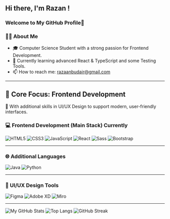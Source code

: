 ## Hi there, I'm Razan !

### Welcome to My GitHub Profile👋
### 👩‍💻 About Me
- 🎓 Computer Science Student with a strong passion for Frontend Development.
- 🌱 Currently learning advanced React & TypeScript and some Testing Tools.
- 📫 How to reach me: [razaanbudair@gmail.com](mailto:razaanbudair@gmail.com)

---
## 🎯 Core Focus: Frontend Development  
🔹 With additional skills in UI/UX Design to support modern, user-friendly interfaces.

### 💻 Frontend Development (Main Stack) Currently
  
![HTML5](https://img.shields.io/badge/HTML5-E34F26?style=flat&logo=html5&logoColor=white)
![CSS3](https://img.shields.io/badge/CSS3-1572B6?style=flat&logo=css3&logoColor=white)
![JavaScript](https://img.shields.io/badge/JavaScript-F7DF1E?style=flat&logo=javascript&logoColor=black)
![React](https://img.shields.io/badge/React-61DAFB?style=flat&logo=react&logoColor=black)
![Sass](https://img.shields.io/badge/Sass-CC6699?style=flat&logo=sass&logoColor=white)
![Bootstrap](https://img.shields.io/badge/Bootstrap-7952B3?style=flat&logo=bootstrap&logoColor=white)

---

### 🌐 Additional Languages
![Java](https://img.shields.io/badge/Java-ED8B00?style=flat&logo=openjdk&logoColor=white)
![Python](https://img.shields.io/badge/Python-3776AB?style=flat&logo=python&logoColor=white)

---

### 🎨 UI/UX Design Tools
![Figma](https://img.shields.io/badge/Figma-F24E1E?style=flat&logo=figma&logoColor=white)
![Adobe XD](https://img.shields.io/badge/Adobe%20XD-FF61F6?style=flat&logo=adobexd&logoColor=white)
![Miro](https://img.shields.io/badge/Miro-050038?style=flat&logo=miro&logoColor=white)


---


![My GitHub Stats](https://github-readme-stats.vercel.app/api?username=razannbudair&show_icons=true&theme=github_dark)
![Top Langs](https://github-readme-stats.vercel.app/api/top-langs/?username=razannbudair&layout=compact&theme=github_dark)
![GitHub Streak](https://github-readme-streak-stats.herokuapp.com/?user=razannbudair&theme=github-dark-blue)

